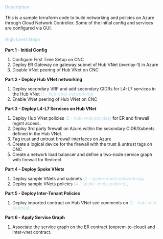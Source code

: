 
#### **<font color="lightblue">Description</font>**

This is a sample terraform code to build networking and policies on Azure through Cloud Network Controller. Some of the initial config and services are configured via GUI. 


#### **<font color="lightblue">High Level Steps</font>**

**Part 1 - Initial Config**
1. Configure First Time Setup on CNC
2. Deploy ER Gateway on gateway subnet of Hub VNet (overlay-1) in Azure
3. Disable VNet peering of Hub VNet on CNC

**Part 2 - Deploy Hub VNet networking**
1. Deploy secondary VRF and add secondary CIDRs for L4-L7 services in the Hub VNet <font color="lightblue">(1 - hub-vnet-networking)</font>
2. Enable VNet peering of Hub VNet on CNC

**Part 3 - Deploy L4-L7 Services on Hub VNet**
1. Deploy Hub VNet policies <font color="lightblue">(2 - hub-vnet-policies)</font> for ER and firewall mgmt access.
2. Deploy 3rd party firewall on Azure within the secondary CIDR/Subnets defined in the Hub VNet.
3. Tag trust and untrust firewall interfaces on Azure 
4. Create a logical device for the firewall with the trust & untrust tags on CNC
5. Create a network load balancer and define a two-node service graph with firewall for Redirect.

**Part 4 - Deploy Spoke VNets**
1. Deploy sample VNets and subnets <font color="lightblue">(3 - spoke-vnets-networking)</font>.
2. Deploy sample VNets policies <font color="lightblue">(4 - spoke-vnets-policies)</font>.

**Part 5 - Deploy Inter-Tenant Policies**
1. Deploy imported contract on Hub VNet see comments on <font color="lightblue">(2 - hub-vnet-policies)</font>. 

**Part 6 - Apply Service Graph**
1. Associate the service graph on the ER contract (onprem-to-cloud) and inter-vnet contract.
